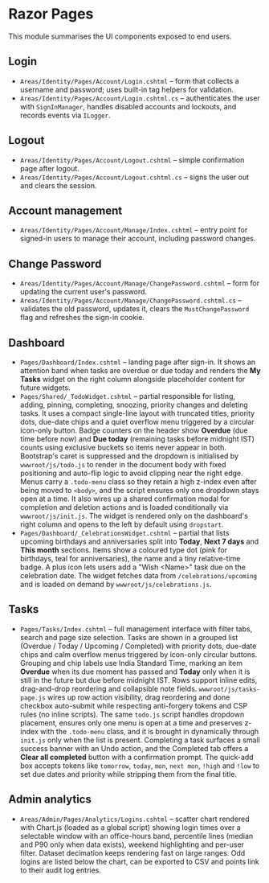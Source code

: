 # Razor Pages

This module summarises the UI components exposed to end users.

## Login
* `Areas/Identity/Pages/Account/Login.cshtml` – form that collects a username and password; uses built-in tag helpers for validation.
* `Areas/Identity/Pages/Account/Login.cshtml.cs` – authenticates the user with `SignInManager`, handles disabled accounts and lockouts, and records events via `ILogger`.

## Logout
* `Areas/Identity/Pages/Account/Logout.cshtml` – simple confirmation page after logout.
* `Areas/Identity/Pages/Account/Logout.cshtml.cs` – signs the user out and clears the session.

## Account management
* `Areas/Identity/Pages/Account/Manage/Index.cshtml` – entry point for signed-in users to manage their account, including password changes.

## Change Password
* `Areas/Identity/Pages/Account/Manage/ChangePassword.cshtml` – form for updating the current user's password.
* `Areas/Identity/Pages/Account/Manage/ChangePassword.cshtml.cs` – validates the old password, updates it, clears the `MustChangePassword` flag and refreshes the sign-in cookie.

## Dashboard
* `Pages/Dashboard/Index.cshtml` – landing page after sign-in. It shows an attention band when tasks are overdue or due today and renders the **My Tasks** widget on the right column alongside placeholder content for future widgets.
* `Pages/Shared/_TodoWidget.cshtml` – partial responsible for listing, adding, pinning, completing, snoozing, priority changes and deleting tasks. It uses a compact single-line layout with truncated titles, priority dots, due-date chips and a quiet overflow menu triggered by a circular icon-only button. Badge counters on the header show **Overdue** (due time before now) and **Due today** (remaining tasks before midnight IST) counts using exclusive buckets so items never appear in both. Bootstrap's caret is suppressed and the dropdown is initialised by `wwwroot/js/todo.js` to render in the document body with fixed positioning and auto-flip logic to avoid clipping near the right edge. Menus carry a `.todo-menu` class so they retain a high z-index even after being moved to `<body>`, and the script ensures only one dropdown stays open at a time. It also wires up a shared confirmation modal for completion and deletion actions and is loaded conditionally via `wwwroot/js/init.js`. The widget is rendered only on the dashboard's right column and opens to the left by default using `dropstart`.
* `Pages/Dashboard/_CelebrationsWidget.cshtml` – partial that lists upcoming birthdays and anniversaries split into **Today**, **Next 7 days** and **This month** sections. Items show a coloured type dot (pink for birthdays, teal for anniversaries), the name and a tiny relative-time badge. A plus icon lets users add a "Wish &lt;Name&gt;" task due on the celebration date. The widget fetches data from `/celebrations/upcoming` and is loaded on demand by `wwwroot/js/celebrations.js`.

## Tasks
* `Pages/Tasks/Index.cshtml` – full management interface with filter tabs, search and page size selection. Tasks are shown in a grouped list (Overdue / Today / Upcoming / Completed) with priority dots, due-date chips and calm overflow menus triggered by icon-only circular buttons. Grouping and chip labels use India Standard Time, marking an item **Overdue** when its due moment has passed and **Today** only when it is still in the future but due before midnight IST. Rows support inline edits, drag-and-drop reordering and collapsible note fields. `wwwroot/js/tasks-page.js` wires up row action visibility, drag reordering and done checkbox auto-submit while respecting anti-forgery tokens and CSP rules (no inline scripts). The same `todo.js` script handles dropdown placement, ensures only one menu is open at a time and preserves z-index with the `.todo-menu` class, and it is brought in dynamically through `init.js` only when the list is present. Completing a task surfaces a small success banner with an Undo action, and the Completed tab offers a **Clear all completed** button with a confirmation prompt. The quick-add box accepts tokens like `tomorrow`, `today`, `mon`, `next mon`, `!high` and `!low` to set due dates and priority while stripping them from the final title.

## Admin analytics
* `Areas/Admin/Pages/Analytics/Logins.cshtml` – scatter chart rendered with Chart.js (loaded as a global script) showing login times over a selectable window with an office-hours band, percentile lines (median and P90 only when data exists), weekend highlighting and per-user filter. Dataset decimation keeps rendering fast on large ranges. Odd logins are listed below the chart, can be exported to CSV and points link to their audit log entries.
